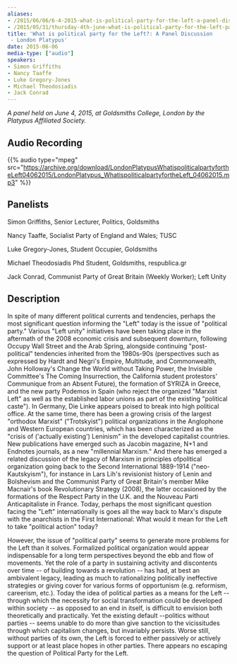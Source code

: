 ```yaml
---
aliases:
- /2015/06/06/6-4-2015-what-is-political-party-for-the-left-a-panel-discussion-london-platypus
- /2015/05/31/thursday-4th-june-what-is-political-party-for-the-left-panel-event-goldsmiths
title: 'What is political party for the Left?: A Panel Discussion
 - London Platypus'
date: 2015-06-06
media-type: ["audio"]
speakers:
- Simon Griffiths
- Nancy Taaffe
- Luke Gregory-Jones
- Michael Theodosiadis
- Jack Conrad
---
```


_A panel held on June 4, 2015, at Goldsmiths College, London by the Platypus Affiliated Society._

## Audio Recording

{{% audio type="mpeg" src="https://archive.org/download/LondonPlatypusWhatispoliticalpartyfortheLeft04062015/LondonPlatypus_WhatispoliticalpartyfortheLeft_04062015.mp3" %}}

## Panelists

Simon Griffiths, Senior Lecturer, Politics, Goldsmiths

Nancy Taaffe, Socialist Party of England and Wales; TUSC

Luke Gregory-Jones, Student Occupier, Goldsmiths

Michael Theodosiadis Phd Student, Goldsmiths, respublica.gr

Jack Conrad, Communist Party of Great Britain (Weekly Worker); Left Unity

## Description

In spite of many different political currents and tendencies, perhaps the most significant question informing the "Left" today is the issue of "political party." Various "Left unity" initiatives have been taking place in the aftermath of the 2008 economic crisis and subsequent downturn, following Occupy Wall Street and the Arab Spring, alongside continuing "post-political" tendencies inherited from the 1980s-90s (perspectives such as expressed by Hardt and Negri's Empire, Multitude, and Commonwealth, John Holloway's Change the World without Taking Power, the Invisible Committee's The Coming Insurrection, the California student protestors' Communique from an Absent Future), the formation of SYRIZA in Greece, and the new party Podemos in Spain (who reject the organized "Marxist Left" as well as the established labor unions as part of the existing "political caste"). In Germany, Die Linke appears poised to break into high political office. At the same time, there has been a growing crisis of the largest "orthodox Marxist" ("Trotskyist") political organizations in the Anglophone and Western European countries, which has been characterized as the "crisis of ('actually existing') Leninism" in the developed capitalist countries. New publications have emerged such as Jacobin magazine, N+1 and Endnotes journals, as a new "millennial Marxism." And there has emerged a related discussion of the legacy of Marxism in principles ofpolitical organization going back to the Second International 1889-1914 ("neo-Kautskyism"), for instance in Lars Lih's revisionist history of Lenin and Bolshevism and the Communist Party of Great Britain's member Mike Macnair's book Revolutionary Strategy (2008), the latter occasioned by the formations of the Respect Party in the U.K. and the Nouveau Parti Anticapitaliste in France. Today, perhaps the most significant question facing the "Left" internationally is goes all the way back to Marx's dispute with the anarchists in the First International: What would it mean for the Left to take "political action" today?

However, the issue of "political party" seems to generate more problems for the Left than it solves. Formalized political organization would appear indispensable for a long term perspectives beyond the ebb and flow of movements. Yet the role of a party in sustaining activity and discontents over time -- of building towards a revolution -- has had, at best an ambivalent legacy, leading as much to rationalizing politically ineffective strategies or giving cover for various forms of opportunism (e.g. reformism, careerism, etc.). Today the idea of political parties as a means for the Left -- through which the necessity for social transformation could be developed within society -- as opposed to an end in itself, is difficult to envision both theoretically and practically. Yet the existing default --politics without parties -- seems unable to do more than give sanction to the vicissitudes through which capitalism changes, but invariably persists. Worse still, without parties of its own, the Left is forced to either passively or actively support or at least place hopes in other parties. There appears no escaping the question of Political Party for the Left.
